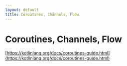 ```yaml
---
layout: default
title: Coroutines, Channels, Flow
---
```


# Coroutines, Channels, Flow

[https://kotlinlang.org/docs/coroutines-guide.html](https://kotlinlang.org/docs/coroutines-guide.html)

